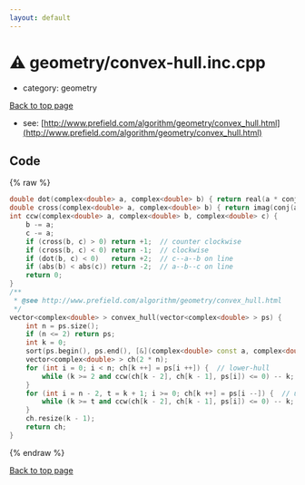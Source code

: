 ```yaml
---
layout: default
---
```


<!-- mathjax config similar to math.stackexchange -->
<script type="text/javascript" async
  src="https://cdnjs.cloudflare.com/ajax/libs/mathjax/2.7.5/MathJax.js?config=TeX-MML-AM_CHTML">
</script>
<script type="text/x-mathjax-config">
  MathJax.Hub.Config({
    TeX: { equationNumbers: { autoNumber: "AMS" }},
    tex2jax: {
      inlineMath: [ ['$','$'] ],
      processEscapes: true
    },
    "HTML-CSS": { matchFontHeight: false },
    displayAlign: "left",
    displayIndent: "2em"
  });
</script>

<script type="text/javascript" src="https://cdnjs.cloudflare.com/ajax/libs/jquery/3.4.1/jquery.min.js"></script>
<script src="https://cdn.jsdelivr.net/npm/jquery-balloon-js@1.1.2/jquery.balloon.min.js" integrity="sha256-ZEYs9VrgAeNuPvs15E39OsyOJaIkXEEt10fzxJ20+2I=" crossorigin="anonymous"></script>
<script type="text/javascript" src="../../assets/js/copy-button.js"></script>
<link rel="stylesheet" href="../../assets/css/copy-button.css" />


# :warning: geometry/convex-hull.inc.cpp
* category: geometry


[Back to top page](../../index.html)

* see: [http://www.prefield.com/algorithm/geometry/convex_hull.html](http://www.prefield.com/algorithm/geometry/convex_hull.html)


## Code
{% raw %}
```cpp
double dot(complex<double> a, complex<double> b) { return real(a * conj(b)); }
double cross(complex<double> a, complex<double> b) { return imag(conj(a) * b); }
int ccw(complex<double> a, complex<double> b, complex<double> c) {
    b -= a;
    c -= a;
    if (cross(b, c) > 0) return +1;  // counter clockwise
    if (cross(b, c) < 0) return -1;  // clockwise
    if (dot(b, c) < 0)   return +2;  // c--a--b on line
    if (abs(b) < abs(c)) return -2;  // a--b--c on line
    return 0;
}
/**
 * @see http://www.prefield.com/algorithm/geometry/convex_hull.html
 */
vector<complex<double> > convex_hull(vector<complex<double> > ps) {
    int n = ps.size();
    if (n <= 2) return ps;
    int k = 0;
    sort(ps.begin(), ps.end(), [&](complex<double> const a, complex<double> const b) { return make_pair(a.real(), a.imag()) < make_pair(b.real(), b.imag()); });
    vector<complex<double> > ch(2 * n);
    for (int i = 0; i < n; ch[k ++] = ps[i ++]) {  // lower-hull
        while (k >= 2 and ccw(ch[k - 2], ch[k - 1], ps[i]) <= 0) -- k;
    }
    for (int i = n - 2, t = k + 1; i >= 0; ch[k ++] = ps[i --]) {  // upper-hull
        while (k >= t and ccw(ch[k - 2], ch[k - 1], ps[i]) <= 0) -- k;
    }
    ch.resize(k - 1);
    return ch;
}

```
{% endraw %}

[Back to top page](../../index.html)

